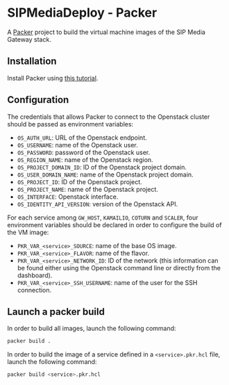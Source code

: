 # SIPMediaDeploy - Packer

A [Packer](https://www.packer.io/docs) project to build the virtual machine images of the SIP Media Gateway stack.


## Installation

Install Packer using [this tutorial](https://learn.hashicorp.com/tutorials/packer/get-started-install-cli).


## Configuration

The credentials that allows Packer to connect to the Openstack cluster should be passed as environment variables:
* `OS_AUTH_URL`: URL of the Openstack endpoint.
* `OS_USERNAME`: name of the Openstack user.
* `OS_PASSWORD`: password of the Openstack user.
* `OS_REGION_NAME`: name of the Openstack region.
* `OS_PROJECT_DOMAIN_ID`: ID of the Openstack project domain.
* `OS_USER_DOMAIN_NAME`: name of the Openstack project domain.
* `OS_PROJECT_ID`: ID of the Openstack project.
* `OS_PROJECT_NAME`: name of the Openstack project.
* `OS_INTERFACE`: Openstack interface.
* `OS_IDENTITY_API_VERSION`: version of the Openstack API.

For each service among `GW_HOST`, `KAMAILIO`, `COTURN` and `SCALER`, four environment variables should be declared in order to configure the build of the VM image:
* `PKR_VAR_<service>_SOURCE`: name of the base OS image.
* `PKR_VAR_<service>_FLAVOR`: name of the flavor.
* `PKR_VAR_<service>_NETWORK_ID`: ID of the network (this information can be found either using the Openstack command line or directly from the dashboard).
* `PKR_VAR_<service>_SSH_USERNAME`: name of the user for the SSH connection.


## Launch a packer build

In order to build all images, launch the following command:

```bash
packer build .
```

In order to build the image of a service defined in a `<service>.pkr.hcl` file, launch the following command:

```bash
packer build <service>.pkr.hcl
```
